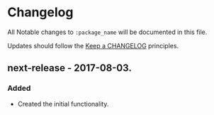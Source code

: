 # Changelog

All Notable changes to `:package_name` will be documented in this file.

Updates should follow the [Keep a CHANGELOG](http://keepachangelog.com/) principles.

## next-release - 2017-08-03.

### Added
- Created the initial functionality.